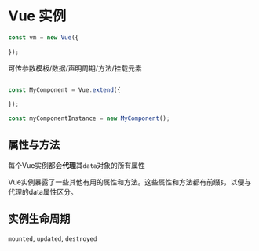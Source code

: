 # Vue 实例

```javascript
const vm = new Vue({
  
});
```
可传参数模板/数据/声明周期/方法/挂载元素


```javascript

const MyComponent = Vue.extend({
  
});

const myComponentInstance = new MyComponent();
```

## 属性与方法

每个Vue实例都会**代理**其`data`对象的所有属性

Vue实例暴露了一些其他有用的属性和方法。这些属性和方法都有前缀`$`，以便与代理的data属性区分。


## 实例生命周期

`mounted`, `updated`, `destroyed`


